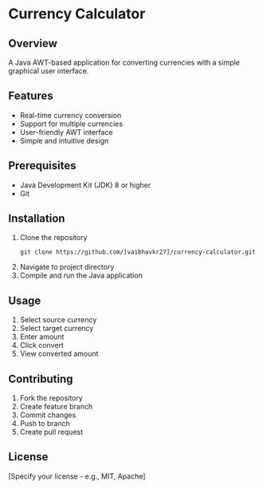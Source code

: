# Currency Calculator

## Overview
A Java AWT-based application for converting currencies with a simple graphical user interface.

## Features
- Real-time currency conversion
- Support for multiple currencies
- User-friendly AWT interface
- Simple and intuitive design

## Prerequisites
- Java Development Kit (JDK) 8 or higher
- Git

## Installation
1. Clone the repository
   ```
   git clone https://github.com/[vaibhavkr27]/currency-calculator.git
   ```
2. Navigate to project directory
3. Compile and run the Java application

## Usage
1. Select source currency
2. Select target currency
3. Enter amount
4. Click convert
5. View converted amount

## Contributing
1. Fork the repository
2. Create feature branch
3. Commit changes
4. Push to branch
5. Create pull request

## License
[Specify your license - e.g., MIT, Apache]
